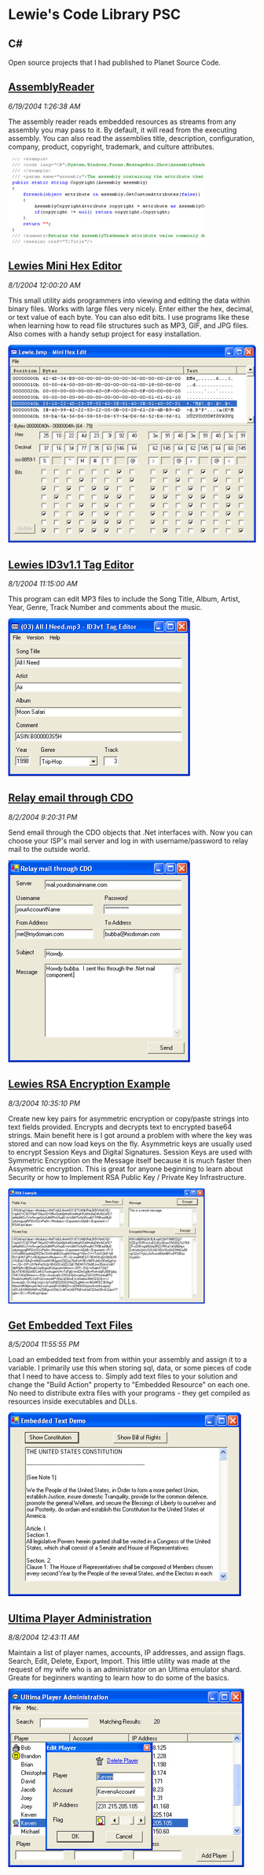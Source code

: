 # Lewie's Code Library PSC

## C#

Open source projects that I had published to Planet Source Code.

## [AssemblyReader](./AssemblyReader)

*6/19/2004 1:26:38 AM*

The assembly reader reads embedded resources as streams from any assembly you may pass to it. By default, it will read from the executing assembly. You can also read the assemblies title, description, configuration, company, product, copyright, trademark, and culture attributes.

![Screenshot of AssemblyReader](AssemblyReader/screenshot.jpg)



## [Lewies Mini Hex Editor](./MiniHexEdit)

*8/1/2004 12:00:20 AM*

This small utility aids programmers into viewing and editing the data within binary files. Works with large files very nicely. Enter either the hex, decimal, or text value of each byte. You can also edit bits. I use programs like these when learning how to read file structures such as MP3, GIF, and JPG files. Also comes with a handy setup project for easy installation.

![Screenshot of Lewies Mini Hex Editor](MiniHexEdit/screenshot.jpg)



## [Lewies ID3v1.1 Tag Editor](./ID3v1TagEditor)

*8/1/2004 11:15:00 AM*

This program can edit MP3 files to include the Song Title, Album, Artist, Year, Genre, Track Number and comments about the music.

![Screenshot of Lewies ID3v1.1 Tag Editor](ID3v1TagEditor/screenshot.jpg)



## [Relay email through CDO ](./CdoMailRelay)

*8/2/2004 9:20:31 PM*

Send email through the CDO objects that .Net interfaces with. Now you can choose your ISP's mail server and log in with username/password to relay mail to the outside world.

![Screenshot of Relay email through CDO ](CdoMailRelay/screenshot.jpg)



## [Lewies RSA Encryption Example](./RsaExample)

*8/3/2004 10:35:10 PM*

Create new key pairs for asymmetric encryption or copy/paste strings into text fields provided. Encrypts and decrypts text to encrypted base64 strings. Main benefit here is I got around a problem with where the key was stored and can now load keys on the fly. Asymmetric keys are usually used to encrypt Session Keys and Digital Signatures. Session Keys are used with Symmetric Encryption on the Message itself because it is much faster then Assymetric encryption. This is great for anyone beginning to learn about Security or how to Implement RSA Public Key / Private Key Infrastructure.

![Screenshot of Lewies RSA Encryption Example](RsaExample/screenshot.jpg)



## [Get Embedded Text Files](./EmbeddedText)

*8/5/2004 11:55:55 PM*

Load an embedded text from from within your assembly and assign it to a variable. I primarily use this when storing sql, data, or some pieces of code that I need to have access to. Simply add text files to your solution and change the "Build Action" property to "Embedded Resource" on each one. No need to distribute extra files with your programs - they get compiled as resources inside executables and DLLs.

![Screenshot of Get Embedded Text Files](EmbeddedText/screenshot.jpg)



## [Ultima Player Administration](./PlayerAdmin)

*8/8/2004 12:43:11 AM*

Maintain a list of player names, accounts, IP addresses, and assign flags. Search, Edit, Delete, Export, Import. This little utility was made at the request of my wife who is an administrator on an Ultima emulator shard. Greate for beginners wanting to learn how to do some of the basics.

![Screenshot of Ultima Player Administration](PlayerAdmin/screenshot.jpg)



